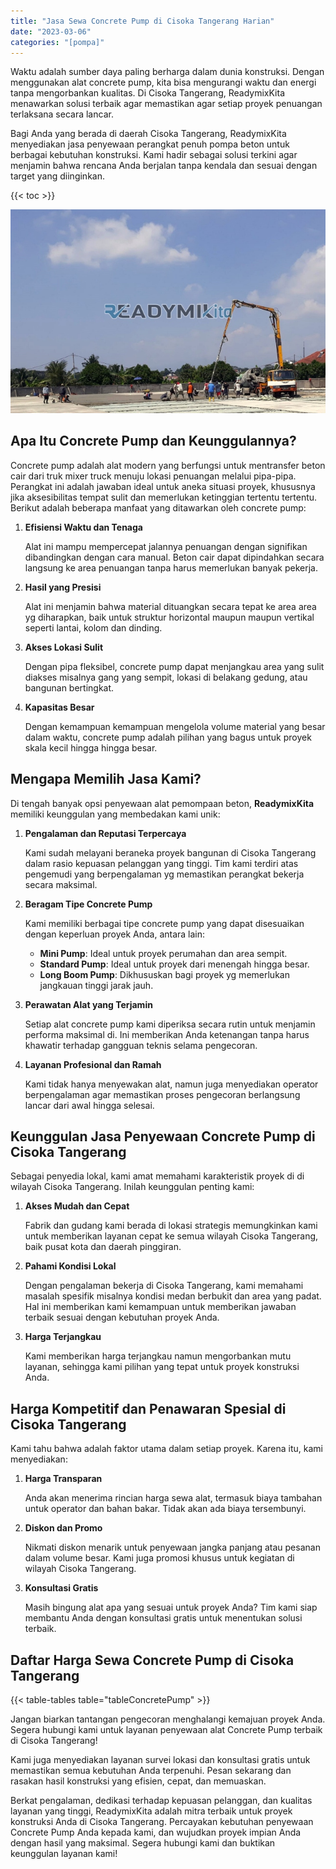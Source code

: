 ```yaml
---
title: "Jasa Sewa Concrete Pump di Cisoka Tangerang Harian"
date: "2023-03-06"
categories: "[pompa]"
---
```


Waktu adalah sumber daya paling berharga dalam dunia konstruksi. Dengan menggunakan alat concrete pump, kita bisa mengurangi waktu dan energi tanpa mengorbankan kualitas. Di Cisoka Tangerang, ReadymixKita menawarkan solusi terbaik agar memastikan agar setiap proyek penuangan terlaksana secara lancar.

Bagi Anda yang berada di daerah Cisoka Tangerang, ReadymixKita menyediakan jasa penyewaan perangkat penuh pompa beton untuk berbagai kebutuhan konstruksi. Kami hadir sebagai solusi terkini agar menjamin bahwa rencana Anda berjalan tanpa kendala dan sesuai dengan target yang diinginkan.

{{< toc >}}

![Jasa Sewa Concrete Pump di Cisoka Tangerang Harian](/images/pompa/sewa-pompa-08.jpg)

## Apa Itu Concrete Pump dan Keunggulannya?

Concrete pump adalah alat modern yang berfungsi untuk mentransfer beton cair dari truk mixer truck menuju lokasi penuangan melalui pipa-pipa. Perangkat ini adalah jawaban ideal untuk aneka situasi proyek, khususnya jika aksesibilitas tempat sulit dan memerlukan ketinggian tertentu tertentu. Berikut adalah beberapa manfaat yang ditawarkan oleh concrete pump:

1. **Efisiensi Waktu dan Tenaga**

   Alat ini mampu mempercepat jalannya penuangan dengan signifikan dibandingkan dengan cara manual. Beton cair dapat dipindahkan secara langsung ke area penuangan tanpa harus memerlukan banyak pekerja.

2. **Hasil yang Presisi**

   Alat ini menjamin bahwa material dituangkan secara tepat ke area area yg diharapkan, baik untuk struktur horizontal maupun maupun vertikal seperti lantai, kolom dan dinding.

3. **Akses Lokasi Sulit**

   Dengan pipa fleksibel, concrete pump dapat menjangkau area yang sulit diakses misalnya gang yang sempit, lokasi di belakang gedung, atau bangunan bertingkat.

4. **Kapasitas Besar**

   Dengan kemampuan kemampuan mengelola volume material yang besar dalam waktu, concrete pump adalah pilihan yang bagus untuk proyek skala kecil hingga hingga besar.

## Mengapa Memilih Jasa Kami?

Di tengah banyak opsi penyewaan alat pemompaan beton, **ReadymixKita** memiliki keunggulan yang membedakan kami unik:

1. **Pengalaman dan Reputasi Terpercaya**

   Kami sudah melayani beraneka proyek bangunan di Cisoka Tangerang dalam rasio kepuasan pelanggan yang tinggi. Tim kami terdiri atas pengemudi yang berpengalaman yg memastikan perangkat bekerja secara maksimal.

2. **Beragam Tipe Concrete Pump**

   Kami memiliki berbagai tipe concrete pump yang dapat disesuaikan dengan keperluan proyek Anda, antara lain:
   - **Mini Pump**: Ideal untuk proyek perumahan dan area sempit.
   - **Standard Pump**: Ideal untuk proyek dari menengah hingga besar.
   - **Long Boom Pump**: Dikhususkan bagi proyek yg memerlukan jangkauan tinggi jarak jauh.

3. **Perawatan Alat yang Terjamin**

   Setiap alat concrete pump kami diperiksa secara rutin untuk menjamin performa maksimal di. Ini memberikan Anda ketenangan tanpa harus khawatir terhadap gangguan teknis selama pengecoran.

4. **Layanan Profesional dan Ramah**

   Kami tidak hanya menyewakan alat, namun juga menyediakan operator berpengalaman agar memastikan proses pengecoran berlangsung lancar dari awal hingga selesai.

## Keunggulan Jasa Penyewaan Concrete Pump di Cisoka Tangerang

Sebagai penyedia lokal, kami amat memahami karakteristik proyek di di wilayah Cisoka Tangerang. Inilah keunggulan penting kami:

1. **Akses Mudah dan Cepat**

   Fabrik dan gudang kami berada di lokasi strategis memungkinkan kami untuk memberikan layanan cepat ke semua wilayah Cisoka Tangerang, baik pusat kota dan daerah pinggiran.

2. **Pahami Kondisi Lokal**

   Dengan pengalaman bekerja di Cisoka Tangerang, kami memahami masalah spesifik misalnya kondisi medan berbukit dan area yang padat. Hal ini memberikan kami kemampuan untuk memberikan jawaban terbaik sesuai dengan kebutuhan proyek Anda.

3. **Harga Terjangkau**

   Kami memberikan harga terjangkau namun mengorbankan mutu layanan, sehingga kami pilihan yang tepat untuk proyek konstruksi Anda.

## Harga Kompetitif dan Penawaran Spesial di Cisoka Tangerang

Kami tahu bahwa adalah faktor utama dalam setiap proyek. Karena itu, kami menyediakan:

1. **Harga Transparan**

   Anda akan menerima rincian harga sewa alat, termasuk biaya tambahan untuk operator dan bahan bakar. Tidak akan ada biaya tersembunyi.

2. **Diskon dan Promo**

   Nikmati diskon menarik untuk penyewaan jangka panjang atau pesanan dalam volume besar. Kami juga promosi khusus untuk kegiatan di wilayah Cisoka Tangerang.

3. **Konsultasi Gratis**

   Masih bingung alat apa yang sesuai untuk proyek Anda? Tim kami siap membantu Anda dengan konsultasi gratis untuk menentukan solusi terbaik.

## Daftar Harga Sewa Concrete Pump di Cisoka Tangerang

{{< table-tables table="tableConcretePump" >}}

Jangan biarkan tantangan pengecoran menghalangi kemajuan proyek Anda. Segera hubungi kami untuk layanan penyewaan alat Concrete Pump terbaik di Cisoka Tangerang!

Kami juga menyediakan layanan survei lokasi dan konsultasi gratis untuk memastikan semua kebutuhan Anda terpenuhi. Pesan sekarang dan rasakan hasil konstruksi yang efisien, cepat, dan memuaskan.

Berkat pengalaman, dedikasi terhadap kepuasan pelanggan, dan kualitas layanan yang tinggi, ReadymixKita adalah mitra terbaik untuk proyek konstruksi Anda di Cisoka Tangerang. Percayakan kebutuhan penyewaan Concrete Pump Anda kepada kami, dan wujudkan proyek impian Anda dengan hasil yang maksimal. Segera hubungi kami dan buktikan keunggulan layanan kami!